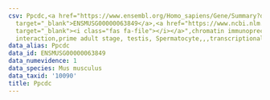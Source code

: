 ```yaml
---
csv: Ppcdc,<a href="https://www.ensembl.org/Homo_sapiens/Gene/Summary?db=core;g=ENSMUSG00000063849"
  target="_blank">ENSMUSG00000063849</a>,<a href="https://www.ncbi.nlm.nih.gov/pubmed/25450459"
  target="_blank"><i class="fas fa-file"></i></a>",chromatin immunoprecipitation assay,direct
  interaction,prime adult stage, testis, Spermatocyte,,,transcriptional regulation,
data_alias: Ppcdc
data_id: ENSMUSG00000063849
data_numevidence: 1
data_species: Mus musculus
data_taxid: '10090'
title: Ppcdc
---
```

